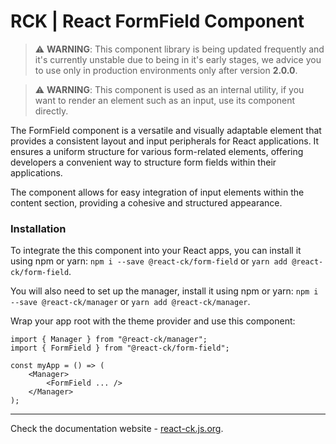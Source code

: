 # RCK | React FormField Component

> :warning: **WARNING**: This component library is being updated frequently and it's currently unstable due to being in it's early stages, we advice you to use only in production environments only after version **2.0.0**.

> :warning: **WARNING**: This component is used as an internal utility, if you want to render an element such as an input, use its component directly.

The FormField component is a versatile and visually adaptable element that provides a consistent layout and input peripherals for React applications. It ensures a uniform structure for various form-related elements, offering developers a convenient way to structure form fields within their applications.

The component allows for easy integration of input elements within the content section, providing a cohesive and structured appearance.


### Installation 

To integrate the this component into your React apps, you can install it using npm or yarn: `npm i --save @react-ck/form-field` or `yarn add @react-ck/form-field`.

You will also need to set up the manager, install it using npm or yarn: `npm i --save @react-ck/manager` or `yarn add @react-ck/manager`.

Wrap your app root with the theme provider and use this component:

```tsx
import { Manager } from "@react-ck/manager";
import { FormField } from "@react-ck/form-field";

const myApp = () => (
    <Manager>
        <FormField ... />
    </Manager>
);
```

<!-- storybook-ignore -->

---

Check the documentation website - [react-ck.js.org](https://react-ck.js.org).
